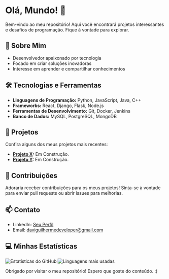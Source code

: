 # Olá, Mundo! 👋

Bem-vindo ao meu repositório! Aqui você encontrará projetos interessantes e desafios de programação. Fique à vontade para explorar.

## 🚀 Sobre Mim

- Desenvolvedor apaixonado por tecnologia
- Focado em criar soluções inovadoras
- Interesse em aprender e compartilhar conhecimentos

## 🛠️ Tecnologias e Ferramentas

- **Linguagens de Programação:** Python, JavaScript, Java, C++
- **Frameworks:** React, Django, Flask, Node.js
- **Ferramentas de Desenvolvimento:** Git, Docker, Jenkins
- **Banco de Dados:** MySQL, PostgreSQL, MongoDB

## 📂 Projetos

Confira alguns dos meus projetos mais recentes:

- **[Projeto X](link_para_projeto):** Em Construção.
- **[Projeto Y](link_para_projeto):** Em Construção.

## 🤝 Contribuições

Adoraria receber contribuições para os meus projetos! Sinta-se à vontade para enviar pull requests ou abrir issues para melhorias.

## 📫 Contato

- LinkedIn: [Seu Perfil](https://www.linkedin.com/in/davi-guilherme-oliveira-494847303/)
- Email: daviguilhermedeveloper@gmail.com

## 💻 Minhas Estatísticas

![Estatísticas do GitHub](https://github-readme-stats.vercel.app/api?username=Ampola&show_icons=true&theme=dracula)
![Linguagens mais usadas](https://github-readme-stats.vercel.app/api/top-langs/?username=Ampola&layout=compact&theme=dracula)

Obrigado por visitar o meu repositório! Espero que goste do conteúdo. :)
